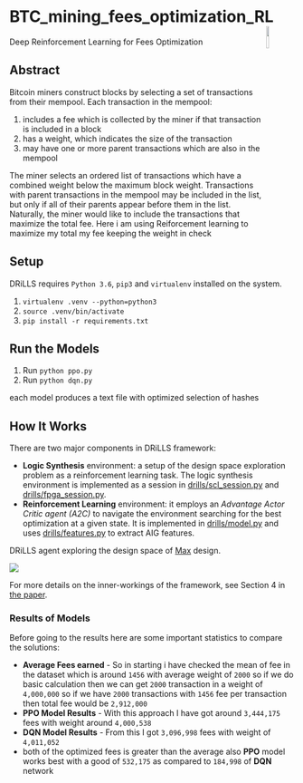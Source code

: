 # BTC_mining_fees_optimization_RL <img align="right" width="10%" src="https://s3.envato.com/files/230419052/preview.jpg">
Deep Reinforcement Learning for Fees Optimization

## Abstract

Bitcoin miners construct blocks by selecting a set of transactions from their mempool. Each transaction in the mempool: 

1. includes a fee which is collected by the miner if that transaction is included in a block 
2. has a weight, which indicates the size of the transaction 
3. may have one or more parent transactions which are also in the mempool 

The miner selects an ordered list of transactions which have a combined weight below the maximum block weight. Transactions with parent transactions in the mempool may be included in the list, but only if all of their parents appear before them in the list. Naturally, the miner would like to include the transactions that maximize the total fee.
Here i am using Reiforcement learning to maximize my total my fee keeping the weight in check


## Setup
DRiLLS requires `Python 3.6`, `pip3` and `virtualenv` installed on the system.

1. `virtualenv .venv --python=python3`
2. `source .venv/bin/activate`
3. `pip install -r requirements.txt`

## Run the Models

1. Run `python ppo.py `
2. Run `python dqn.py `

each model produces a text file with optimized selection of hashes

## How It Works
There are two major components in DRiLLS framework: 

* **Logic Synthesis** environment: a setup of the design space exploration problem as a reinforcement learning task. The logic synthesis environment is implemented as a session in [drills/scl_session.py](drills/scl_session.py) and [drills/fpga_session.py](drills/fpga_session.py).
* **Reinforcement Learning** environment: it employs an *Advantage Actor Critic agent (A2C)* to navigate the environment searching for the best optimization at a given state. It is implemented in [drills/model.py](drills/model.py) and uses [drills/features.py](drills/features.py) to extract AIG features.

DRiLLS agent exploring the design space of [Max](https://github.com/lsils/benchmarks/blob/master/arithmetic/max.v) design.

![](https://media.giphy.com/media/XbbW4WjeLuqneVbGEU/giphy.gif)

For more details on the inner-workings of the framework, see Section 4 in [the paper](https://github.com/scale-lab/DRiLLS/blob/drills-preprint/doc/preprint/DRiLLS_preprint_AH.pdf).

### Results of Models
Before going to the results here are some important statistics to compare the solutions:
* **Average Fees earned** - So in starting i have checked the mean of fee in the dataset which is around `1456` with average weight of `2000` so if we do basic calculation then we can get `2000` transaction in a weight of `4,000,000` so if we have `2000` transactions with `1456` fee per transaction then total fee would be `2,912,000` 
* **PPO Model Results** - With this approach I have got around `3,444,175` fees with weight around `4,000,538`
* **DQN Model Results** - From this I got `3,096,998` fees with weight of `4,011,052`
* both of the optimized fees is greater than the average also **PPO** model works best with a good of `532,175` as compared to `184,998` of **DQN** network


